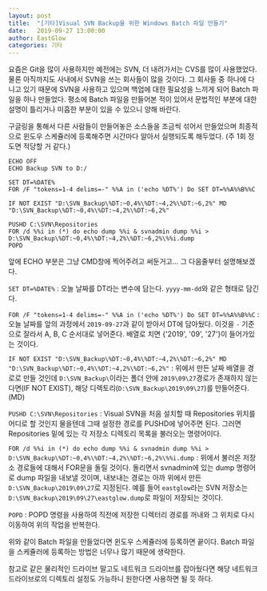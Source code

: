```yaml
---
layout: post
title:  "[기타]Visual SVN Backup을 위한 Windows Batch 파일 만들기"
date:   2019-09-27 13:00:00
author: EastGlow
categories: 기타
---
```

요즘은 Git을 많이 사용하지만 예전에는 SVN, 더 내려가서는 CVS를 많이 사용했었다. 물론 아직까지도 사내에서 SVN을 쓰는 회사들이 많을 것이다. 그 회사들 중 하나에 다니고 있기 때문에 SVN을 사용하고 있으며 백업에 대한 필요성을 느끼게 되어 Batch 파일을 하나 만들었다. 평소에 Batch 파일을 만들어본 적이 있어서 문법적인 부분에 대한 설명이 틀리거나 미흡한 부분이 있을 수 있으니 양해 바란다.

구글링을 통해서 다른 사람들이 만들어놓은 소스들을 조금씩 섞어서 만들었으며 최종적으로 윈도우 스케쥴러에 등록해주면 시간마다 알아서 실행되도록 해두었다. (주 1회 정도면 적당할 거 같다.)

```
ECHO OFF
ECHO Backup SVN to D:/

SET DT=%DATE%
FOR /F "tokens=1-4 delims=-" %%A in ('echo %DT%') Do SET DT=%%A%%B%%C

IF NOT EXIST "D:\SVN_Backup\%DT:~0,4%\%DT:~4,2%\%DT:~6,2%" MD "D:\SVN_Backup\%DT:~0,4%\%DT:~4,2%\%DT:~6,2%"   

PUSHD C:\SVN\Repositories
FOR /d %%i in (*) do echo dump %%i & svnadmin dump %%i > D:\SVN_Backup\%DT:~0,4%\%DT:~4,2%\%DT:~6,2%\%%i.dump
POPD
```

앞에 ECHO 부분은 그냥 CMD창에 찍어주려고 써둔거고... 그 다음줄부터 설명해보겠다.

`SET DT=%DATE%` : 오늘 날짜를 DT라는 변수에 담는다. `yyyy-mm-dd`와 같은 형태로 담긴다.

`FOR /F "tokens=1-4 delims=-" %%A in ('echo %DT%') Do SET DT=%%A%%B%%C` : 오늘 날짜를 앞의 과정에서 `2019-09-27`과 같이 받아서 DT에 담아뒀다. 이것을 `-` 기준으로 잘라서 A, B, C 순서대로 넣어준다. 배열로 치면 {'2019', '09', '27'}이 들어가있는 것이다.

`IF NOT EXIST "D:\SVN_Backup\%DT:~0,4%\%DT:~4,2%\%DT:~6,2%" MD "D:\SVN_Backup\%DT:~0,4%\%DT:~4,2%\%DT:~6,2%"` : 위에서 만든 날짜 배열을 경로로 만들 것인데 `D:\SVN_Backup\`이라는 폴더 안에 `2019\09\27`경로가 존재하지 않는다면(IF NOT EXIST), 해당 디렉토리(`D:\SVN_Backup\2019\09\27`)를 만들어준다.(MD)

`PUSHD C:\SVN\Repositories` : Visual SVN을 처음 설치할 때 Repositories 위치를 어디로 할 것인지 물을텐데 그때 설정한 경로를 PUSHD에 넣어주면 된다. 그러면 Repositories 밑에 있는 각 저장소 디렉토리 목록을 불러오는 명령어이다.

`FOR /d %%i in (*) do echo dump %%i & svnadmin dump %%i > D:\SVN_Backup\%DT:~0,4%\%DT:~4,2%\%DT:~6,2%\%%i.dump` : 위에서 불러온 저장소 경로들에 대해서 FOR문을 돌릴 것이다. 돌리면서 svnadmin에 있는 dump 명령어로 dump 파일을 내보낼 것이며, 내보내는 경로는 아까 위에서 만든 `D:\SVN_Backup\2019\09\27`로 지정된다. 예를 들어 `eastglow`라는 SVN 저장소는 `D:\SVN_Backup\2019\09\27\eastglow.dump`로 파일이 저장되는 것이다.

`POPD` : POPD 명령을 사용하여 직전에 저장한 디렉터리 경로를 꺼내와 그 위치로 다시 이동하여 위의 작업을 반복한다.

위와 같이 Batch 파일을 만들었다면 윈도우 스케쥴러에 등록하면 끝이다. Batch 파일을 스케쥴러에 등록하는 방법은 너무나 많기 때문에 생략한다.

참고로 같은 물리적인 드라이브 말고도 네트워크 드라이브를 잡아뒀다면 해당 네트워크 드라이브로의 디렉토리 설정도 가능하니 원한다면 사용하면 될 듯 하다.
